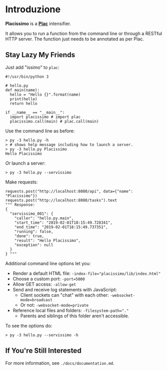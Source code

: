 # Introduzione #
**Placissimo** is a [**Plac**](https://pypi.org/project/plac/) intensifier.

It allows you to run a function from the command line or through a RESTful HTTP server. The function just needs to be annotated as per Plac.

## Stay Lazy My Friends ##
Just add "issimo" to `plac`:
	    
	#!/usr/bin/python 3

	# hello.py
	def main(name):
	  hello = "Hello {}".format(name)
	  print(hello)
	  return hello

	if __name__ == "__main__":
	  import placissimo # import plac
	  placissimo.call(main) # plac.call(main)

Use the command line as before:

	> py -3 hello.py -h
	> # shows help message including how to launch a server.
	> py -3 hello.py Placissimo
	Hello Placissimo

*Or* launch a server:

	> py -3 hello.py --servissimo
	
Make requests:

	requests.post("http://localhost:8080/api", data={"name": "Placissimo"})
	requests.post("http://localhost:8080/tasks").text
	""" Response: 
	{
	  "servissimo_001": {
	    "caller": "hello.py.main",
	    "start_time": "2019-02-01T18:15:49.728341",
	    "end_time": "2019-02-01T18:15:49.737351",
	    "running": false,
	    "done": true,
	    "result": "Hello Placissimo",
	    "exception": null
	  }
	} """

Additional command line options let you:

- Render a default HTML file: `-index-file="placissimo/lib/index.html"`
- Choose a custom port: `-port=5000`
- Allow GET access: `-allow-get`
- Send and receive log statements with JavaScript:
  - Client sockets can "chat" with each other: `-websocket-mode=broadcast`
  - Or not: `-websocket-mode=private`
- Reference local files and folders: `-filesystem-path="." `
  - Parents and siblings of this folder aren't accessible.

To see the options do:

	> py -3 hello.py --servissimo -h

## If You're Still Interested ##
For more information, see `./docs/documentation.md`.
